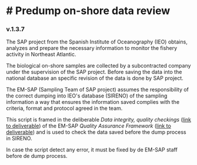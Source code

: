 # # Predump on-shore data review

### v.1.3.7

The SAP project from the Spanish Institute of Oceanography (IEO) obtains, analyzes and prepare the necessary information to monitor the fishery activity in Northeast Atlantic.

The biological on-shore samples are collected by a subcontracted company under the supervision of the SAP project. Before saving the data into the national database an specific revision of the data is done by SAP project.

The EM-SAP (Sampling Team of SAP project) assumes the responsibility of the correct dumping into IEO's database (SIRENO) of the sampling information a way that ensures the information saved complies with the criteria, format and protocol agreed in the team.

This script is framed in the deliberable _Data integrity, quality checkings_ ([link to deliverable](https://saco.csic.es/s/DrRnRao2442WtcP)) of the EM-SAP _Quality Assurance Framework_ ([link to deliverable](https://saco.csic.es/s/M8beXgEJHM4DfPD)) and is used to check the data saved before the dump process in SIRENO.

In case the script detect any error, it must be fixed by de EM-SAP staff before de dump process.
